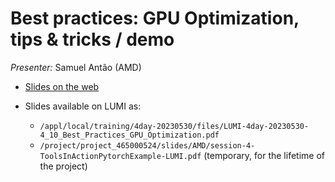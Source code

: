 # Best practices: GPU Optimization, tips & tricks / demo

<!-- Cannot do in full italics as the ã is misplaced which is likely an mkdocs bug. -->
*Presenter:* Samuel Antão (AMD)

-   [Slides on the web](https://462000265.lumidata.eu/4day-20230530/files/LUMI-4day-20230530-4_10_Best_Practices_GPU_Optimization.pdf)

-   Slides available on LUMI as:
    -   `/appl/local/training/4day-20230530/files/LUMI-4day-20230530-4_10_Best_Practices_GPU_Optimization.pdf`
    -   `/project/project_465000524/slides/AMD/session-4-ToolsInActionPytorchExample-LUMI.pdf` (temporary, for the lifetime of the project)
